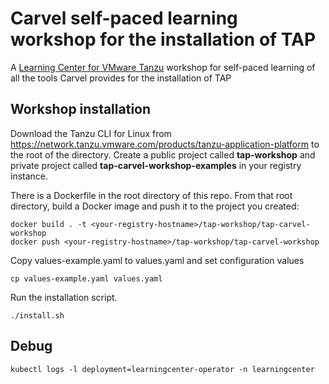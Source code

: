 # Carvel self-paced learning workshop for the installation of TAP

A [Learning Center for VMware Tanzu](https://docs.vmware.com/en/Tanzu-Application-Platform/1.0/tap/GUID-learning-center-about.html) workshop for self-paced learning of all the tools Carvel provides for the installation of TAP

## Workshop installation
Download the Tanzu CLI for Linux from https://network.tanzu.vmware.com/products/tanzu-application-platform to the root of the directory.
Create a public project called **tap-workshop** and private project called **tap-carvel-workshop-examples** in your registry instance. 

There is a Dockerfile in the root directory of this repo. From that root directory, build a Docker image and push it to the project you created:
```
docker build . -t <your-registry-hostname>/tap-workshop/tap-carvel-workshop
docker push <your-registry-hostname>/tap-workshop/tap-carvel-workshop
```

Copy values-example.yaml to values.yaml and set configuration values
```
cp values-example.yaml values.yaml
```
Run the installation script.
```
./install.sh
```

## Debug
```
kubectl logs -l deployment=learningcenter-operator -n learningcenter
```